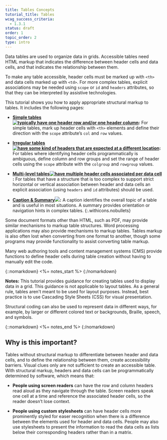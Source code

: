 ```yaml
---
title: Tables Concepts
tutorial_title: Tables
wcag_success_criteria: 
  - 1.3.1
status: draft
order: 1
topic_order: 2
type: intro
---
```


Data tables are used to organize data in grids.  Accessible tables need HTML markup that indicates the difference between header cells and data cells, and that indicates the relationship between them. 

To make any table accessible, header cells must be marked up with `<th>` and data cells marked up with `<td>`. For more complex tables, explicit associations may be needed using `scope` or `id` and `headers` attributes, so that they can be interpreted by assistive technologies.

This tutorial shows you how to apply appropriate structural markup to tables.  It includes the following pages:

-   **[Simple tables![ typically have one header row and/or one header column](img-simple.png)](simple.html):** For simple tables, mark up header cells with `<th>` elements and define their direction with the `scope` attribute’s `col` and `row` values.

-   **[Irregular tables![ have some kind of headers that are expected at a different location](img-irreg.png)](irregular.html):**  For tables where identifying header cells programmatically is ambiguous, define column and row groups and set the range of header cells using the `scope` attribute with the `colgroup` and `rowgroup` values.

-   **[Multi-level tables![ have multiple header cells associated per data cell](img-multi.png)](multi-level.html):**  For tables that have a structure that is too complex to support strict horizontal or vertical association between header and data cells an explicit association (using `headers` and `id` attributes) should be used.

-   **[Caption & Summary![](img-caption.png)](caption-summary.html):** A caption identifies the overall topic of a table and is useful in most situations. A summary provides orientation or navigation hints in complex tables.
{:.withicons.nobullets}

Some document formats other than HTML, such as PDF, may provide similar mechanisms to markup table structures. Word processing applications may also provide mechanisms to markup tables. Tables markup is also often lost when converting from one format to another, though some programs may provide functionality to assist converting table markup.

Many web authoring tools and content management systems (CMS) provide functions to define header cells during table creation without having to manually edit the code.

{::nomarkdown}
<%= notes_start %>
{:/nomarkdown}

**Notes:** This tutorial provides guidance for creating tables used to display data in a grid. This guidance is not applicable to layout tables. As a general rule, tables aren't meant to be used for layout purposes. Instead, best practice is to use Cascading Style Sheets (CSS) for visual presentation.

Structural coding can also be used to represent data in different ways, for example, by larger or different colored text or backgrounds, Braille, speech, and symbols.

{::nomarkdown}
<%= notes_end %>
{:/nomarkdown}

## Why is this important?

Tables without structural markup to differentiate between header and data cells, and to define the relationship between them, create accessibility barriers. Visual clues only are not sufficient to create an accessible table. With structural markup, headers and data cells can be programmatically determined by software, which means that:

-   **People using screen readers** can have the row and column headers read aloud as they navigate through the table. Screen readers speak one cell at a time and reference the associated header cells, so the reader doesn’t lose context.

-   **People using custom stylesheets** can have header cells more prominently styled for easer recognition when there is a difference between the  elements used for header and data cells. People may also use stylesheets to present the information to read the data cells as lists below their corresponding headers rather than in a matrix.
